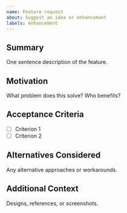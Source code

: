 ```yaml
---
name: Feature request
about: Suggest an idea or enhancement
labels: enhancement
---
```


## Summary

One sentence description of the feature.

## Motivation

What problem does this solve? Who benefits?

## Acceptance Criteria

- [ ] Criterion 1
- [ ] Criterion 2

## Alternatives Considered

Any alternative approaches or workarounds.

## Additional Context

Designs, references, or screenshots.
